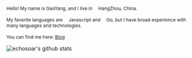 <p align="center">
  <p style="font-size: 12px;">
    Hello! My name is GaoYang, and I live in <img width="12" src="https://web.archive.org/web/20190124151500im_/https://img.iwenku.net/TB1rG8gjLDH8KJjy1XcXXcpdXXa-16-16.png" />HangZhou, China.<br /><br />
    My favorite languages are <img width="12" src="https://web.archive.org/web/20190124151500im_/https://img.iwenku.net/TB1nVyDhiqAXuNjy1XdXXaYcVXa-32-32.png" />Javascript and <img width="12" src="https://web.archive.org/web/20190124151500im_/https://img.iwenku.net/TB1nB9DhiqAXuNjy1XdXXaYcVXa-116-130.png" />Go, but I have broad experience with many languages and technologies.<br /><br />
    You can find me here:  <a href="https://iam.gy/" target="_blank">Blog</a>
    <p>
</p>

![echosoar's github stats](https://github-readme-stats.vercel.app/api?username=echosoar)
